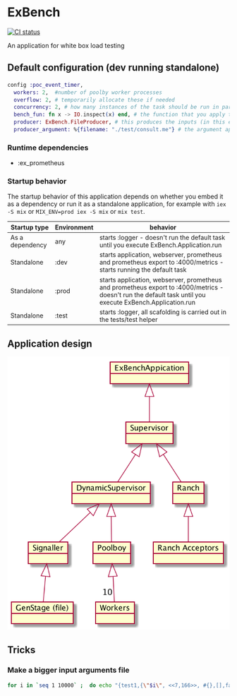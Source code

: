 # ExBench

[![CI status](https://travis-ci.org/bryanhuntesl/ex_bench.svg?branch=master)](https://travis-ci.org/bryanhuntesl/ex_bench)

An application for white box load testing 

## Default configuration (dev running standalone)

```elixir
config :poc_event_timer,
  workers: 2,  #number of poolby worker processes
  overflow: 2, # temporarily allocate these if needed
  concurrency: 2, # how many instances of the task should be run in parallel
  bench_fun: fn x -> IO.inspect(x) end, # the function that you apply to each line of input
  producer: ExBench.FileProducer, # this produces the inputs (in this example, it reads them from the specified file)
  producer_argument: %{filename: "./test/consult.me"} # the argument applied to producer.init/1
```
### Runtime dependencies
  * :ex_prometheus

### Startup behavior 

The startup behavior of this application depends on whether you embed it as a dependency or run it as a standalone application, for example with `iex -S mix` or `MIX_ENV=prod iex -S mix` or `mix test`.


| Startup type        | Environment | behavior                                                                                                                                                  |
| ------------------- | -------     | --------                                                                                                                                                  |
| As a dependency     | any         | starts :logger - doesn't run the default task until you execute ExBench.Application.run                                                                   |
| Standalone          | :dev        | starts application, webserver, prometheus and prometheus export to :4000/metrics - starts running the default task                                        |
| Standalone          | :prod       | starts application, webserver, prometheus and prometheus export to :4000/metrics - doesn't run the default task until you execute ExBench.Application.run |
| Standalone          | :test       | starts :logger, all scafolding is carried out in the tests/test helper                                                                                    

## Application design

![Supervision hierarchy](./doc/exbench_supervision_tree.png)

## Tricks

### Make a bigger input arguments file

```bash
for i in `seq 1 10000` ;  do echo "{test1,{\"$i\", <<7,166>>, #{},[],false, #{<<\"x\">> => <<\"y\">>}}}." ; done >> test/consult.me
```

